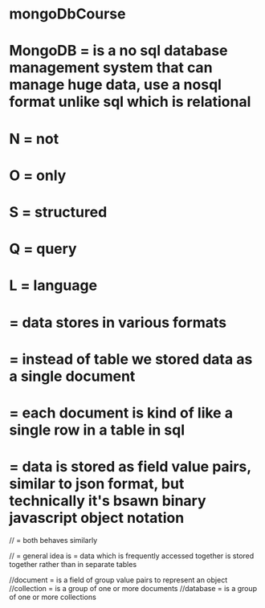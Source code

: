 # mongoDbCourse

# MongoDB = is a no sql database management system that can manage huge data, use a nosql format unlike sql which is relational

# N = not 
# O = only
# S = structured
# Q = query
# L = language
# = data stores in various formats
# = instead of table we stored data as a single document
# = each document is kind of like a single row in a table in sql
# = data is stored as field value pairs, similar to json format, but technically it's bsawn binary javascript object notation
// = both behaves similarly

// = general idea is = data which is frequently accessed together is stored together rather than in separate tables

//document = is a field of group value pairs to represent an object
//collection = is a group of one or more documents 
//database = is a group of one or more collections 
